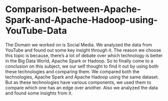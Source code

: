 # Comparison-between-Apache-Spark-and-Apache-Hadoop-using-YouTube-Data
The Domain we worked on is Social Media. We analyzed the data from YouTube and found out some key insight through it. The reason we choose this topic is because, there’s a lot of debate over which technology is better in the Big Data World, Apache Spark or Hadoop. So to finally come to a conclusion on this subject, we our self thought to find it out by using both these technologies and comparing them. We compared both the technologies, Apache Spark and Apache Hadoop using the same dataset. But as these technologies have various components, we used them to compare which one has an edge over another. Also we analyzed the data and found some insights from it.
